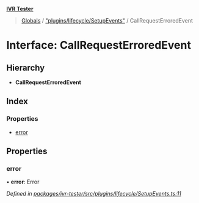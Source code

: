 **[IVR Tester](../README.md)**

> [Globals](../README.md) / ["plugins/lifecycle/SetupEvents"](../modules/_plugins_lifecycle_setupevents_.md) / CallRequestErroredEvent

# Interface: CallRequestErroredEvent

## Hierarchy

* **CallRequestErroredEvent**

## Index

### Properties

* [error](_plugins_lifecycle_setupevents_.callrequesterroredevent.md#error)

## Properties

### error

•  **error**: Error

*Defined in [packages/ivr-tester/src/plugins/lifecycle/SetupEvents.ts:11](https://github.com/SketchingDev/ivr-tester/blob/8c13d10/packages/ivr-tester/src/plugins/lifecycle/SetupEvents.ts#L11)*
